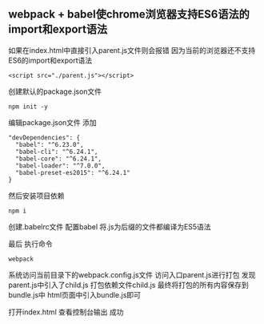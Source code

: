 ## webpack + babel使chrome浏览器支持ES6语法的import和export语法

如果在index.html中直接引入parent.js文件则会报错 因为当前的浏览器还不支持ES6的import和export语法

	<script src="./parent.js"></script> 

创建默认的package.json文件

	npm init -y

编辑package.json文件 添加

	"devDependencies": {
	  "babel": "^6.23.0",
	  "babel-cli": "^6.24.1",
	  "babel-core": "^6.24.1",
	  "babel-loader": "^7.0.0",
	  "babel-preset-es2015": "^6.24.1"
	}	

然后安装项目依赖

	npm i

创建.babelrc文件 配置babel 将.js为后缀的文件都编译为ES5语法

最后 执行命令

	webpack

系统访问当前目录下的webpack.config.js文件 访问入口parent.js进行打包 发现parent.js中引入了child.js 打包依赖文件child.js 最终将打包的所有内容保存到bundle.js中 html页面中引入bundle.js即可

打开index.html 查看控制台输出 成功